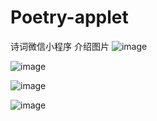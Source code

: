 # Poetry-applet
诗词微信小程序
介绍图片
![image](https://github.com/remembermim/Poetry-applet/assets/153300762/0ac200c1-fb55-4649-b7ea-e3a4414bbb09)

![image](https://github.com/remembermim/Poetry-applet/assets/153300762/76085101-800a-4f7d-bfca-3d7839d53da0)

![image](https://github.com/remembermim/Poetry-applet/assets/153300762/7f2b26f6-7ffb-4ccc-a8e8-7c934dba062e)

![image](https://github.com/remembermim/Poetry-applet/assets/153300762/e8d51278-d7cc-4ce8-8df7-aee412c66e0c)
